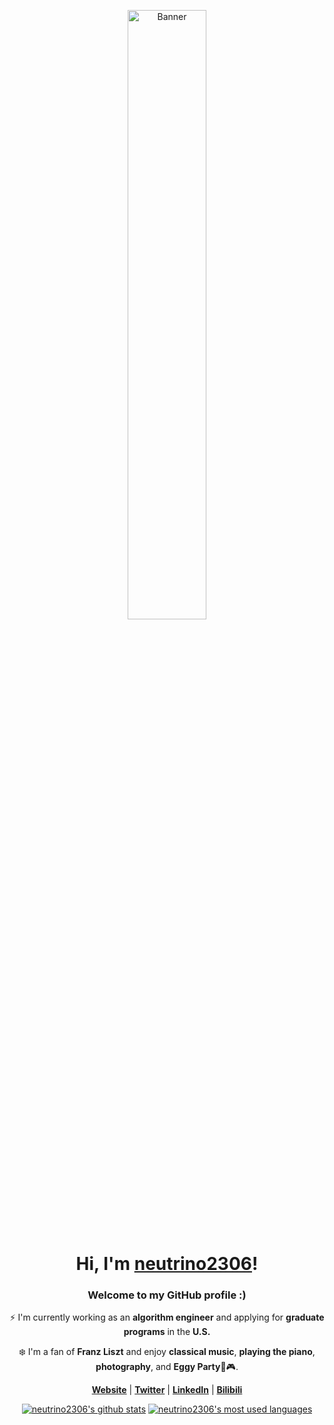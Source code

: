 <p align="center">
<!--   <a href="https://neutrino2306.github.io"> -->
    <img src="https://cdn.yuna0x0.com/yuna/img/72408310_p5.webp" alt="Banner" width="50%">
<!--   </a> -->
</p>

<h1 align="center">Hi, I'm <a href="https://neutrino2306.github.io">neutrino2306</a>!</h1>

<h3 align="center">Welcome to my GitHub profile :)</h3>

<p align="center">⚡ I'm currently working as an <strong>algorithm engineer</strong> and applying for <strong>graduate programs</strong> in the <strong>U.S.</strong></p>

<p align="center">❄️ I'm a fan of <strong>Franz Liszt</strong> and enjoy <strong>classical music</strong>, <strong>playing the piano</strong>, <strong>photography</strong>, and <strong>Eggy Party</strong>🥚🎮.</p>

<p align="center"> 
   <strong><a href="https://neutrino2306.github.io">Website</a></strong> | 
   <strong><a href="https://x.com/Y138268">Twitter</a></strong> | 
   <strong><a href="https://www.linkedin.com/in/xixi-hu-41b4872b0">LinkedIn</a></strong> | 
<!--    <strong><a href="https://www.instagram.com/neutrino3260">Instagram</a></strong> |  -->
   <strong><a href="https://space.bilibili.com/90220395?spm_id_from=333.1007.0.0">Bilibili</a></strong> 
 </p> 

<p align="center">
    <a href="https://github.com/neutrino2306"><img src="https://github-readme-stats.vercel.app/api?username=neutrino2306&hide_border=true&show_icons=true" alt="neutrino2306's github stats"></a>
    <a href="https://github.com/neutrino2306"><img src="https://github-readme-stats.vercel.app/api/top-langs/?username=neutrino2306&layout=compact&hide_border=true&bg_color=00000000" alt="neutrino2306's most used languages"></a>
</p> 

